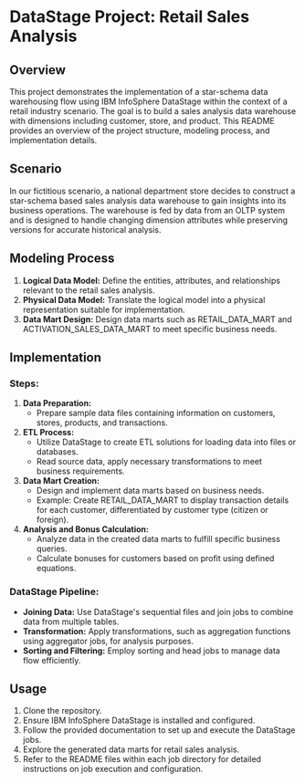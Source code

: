 # DataStage Project: Retail Sales Analysis

## Overview
This project demonstrates the implementation of a star-schema data warehousing flow using IBM InfoSphere DataStage within the context of a retail industry scenario. The goal is to build a sales analysis data warehouse with dimensions including customer, store, and product. This README provides an overview of the project structure, modeling process, and implementation details.

## Scenario
In our fictitious scenario, a national department store decides to construct a star-schema based sales analysis data warehouse to gain insights into its business operations. The warehouse is fed by data from an OLTP system and is designed to handle changing dimension attributes while preserving versions for accurate historical analysis.

## Modeling Process
1. **Logical Data Model:** Define the entities, attributes, and relationships relevant to the retail sales analysis.
2. **Physical Data Model:** Translate the logical model into a physical representation suitable for implementation.
3. **Data Mart Design:** Design data marts such as RETAIL_DATA_MART and ACTIVATION_SALES_DATA_MART to meet specific business needs.

## Implementation
### Steps:
1. **Data Preparation:**
   - Prepare sample data files containing information on customers, stores, products, and transactions.
2. **ETL Process:**
   - Utilize DataStage to create ETL solutions for loading data into files or databases.
   - Read source data, apply necessary transformations to meet business requirements.
3. **Data Mart Creation:**
   - Design and implement data marts based on business needs.
   - Example: Create RETAIL_DATA_MART to display transaction details for each customer, differentiated by customer type (citizen or foreign).
4. **Analysis and Bonus Calculation:**
   - Analyze data in the created data marts to fulfill specific business queries.
   - Calculate bonuses for customers based on profit using defined equations.

### DataStage Pipeline:
- **Joining Data:** Use DataStage's sequential files and join jobs to combine data from multiple tables.
- **Transformation:** Apply transformations, such as aggregation functions using aggregator jobs, for analysis purposes.
- **Sorting and Filtering:** Employ sorting and head jobs to manage data flow efficiently.

## Usage
1. Clone the repository.
2. Ensure IBM InfoSphere DataStage is installed and configured.
3. Follow the provided documentation to set up and execute the DataStage jobs.
4. Explore the generated data marts for retail sales analysis.
5. Refer to the README files within each job directory for detailed instructions on job execution and configuration.

